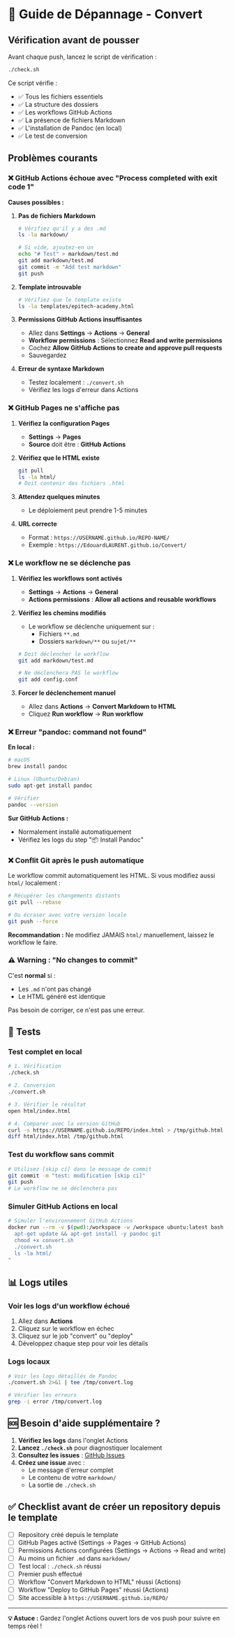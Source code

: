 # 🔧 Guide de Dépannage - Convert

## Vérification avant de pousser

Avant chaque push, lancez le script de vérification :

```bash
./check.sh
```

Ce script vérifie :
- ✅ Tous les fichiers essentiels
- ✅ La structure des dossiers
- ✅ Les workflows GitHub Actions
- ✅ La présence de fichiers Markdown
- ✅ L'installation de Pandoc (en local)
- ✅ Le test de conversion

## Problèmes courants

### ❌ GitHub Actions échoue avec "Process completed with exit code 1"

**Causes possibles :**

1. **Pas de fichiers Markdown**
   ```bash
   # Vérifiez qu'il y a des .md
   ls -la markdown/
   
   # Si vide, ajoutez-en un
   echo "# Test" > markdown/test.md
   git add markdown/test.md
   git commit -m "Add test markdown"
   git push
   ```

2. **Template introuvable**
   ```bash
   # Vérifiez que le template existe
   ls -la templates/epitech-academy.html
   ```

3. **Permissions GitHub Actions insuffisantes**
   - Allez dans **Settings** → **Actions** → **General**
   - **Workflow permissions** : Sélectionnez **Read and write permissions**
   - Cochez **Allow GitHub Actions to create and approve pull requests**
   - Sauvegardez

4. **Erreur de syntaxe Markdown**
   - Testez localement : `./convert.sh`
   - Vérifiez les logs d'erreur dans Actions

### ❌ GitHub Pages ne s'affiche pas

1. **Vérifiez la configuration Pages**
   - **Settings** → **Pages**
   - **Source** doit être : **GitHub Actions**

2. **Vérifiez que le HTML existe**
   ```bash
   git pull
   ls -la html/
   # Doit contenir des fichiers .html
   ```

3. **Attendez quelques minutes**
   - Le déploiement peut prendre 1-5 minutes

4. **URL correcte**
   - Format : `https://USERNAME.github.io/REPO-NAME/`
   - Exemple : `https://EdouardLAURENT.github.io/Convert/`

### ❌ Le workflow ne se déclenche pas

1. **Vérifiez les workflows sont activés**
   - **Settings** → **Actions** → **General**
   - **Actions permissions** : **Allow all actions and reusable workflows**

2. **Vérifiez les chemins modifiés**
   - Le workflow se déclenche uniquement sur :
     - Fichiers `**.md`
     - Dossiers `markdown/**` ou `sujet/**`
   
   ```bash
   # Doit déclencher le workflow
   git add markdown/test.md
   
   # Ne déclenchera PAS le workflow
   git add config.conf
   ```

3. **Forcer le déclenchement manuel**
   - Allez dans **Actions** → **Convert Markdown to HTML**
   - Cliquez **Run workflow** → **Run workflow**

### ❌ Erreur "pandoc: command not found"

**En local :**
```bash
# macOS
brew install pandoc

# Linux (Ubuntu/Debian)
sudo apt-get install pandoc

# Vérifier
pandoc --version
```

**Sur GitHub Actions :**
- Normalement installé automatiquement
- Vérifiez les logs du step "📦 Install Pandoc"

### ❌ Conflit Git après le push automatique

Le workflow commit automatiquement les HTML. Si vous modifiez aussi `html/` localement :

```bash
# Récupérer les changements distants
git pull --rebase

# Ou écraser avec votre version locale
git push --force
```

**Recommandation :** Ne modifiez JAMAIS `html/` manuellement, laissez le workflow le faire.

### ⚠️ Warning : "No changes to commit"

C'est **normal** si :
- Les `.md` n'ont pas changé
- Le HTML généré est identique

Pas besoin de corriger, ce n'est pas une erreur.

## 🧪 Tests

### Test complet en local

```bash
# 1. Vérification
./check.sh

# 2. Conversion
./convert.sh

# 3. Vérifier le résultat
open html/index.html

# 4. Comparer avec la version GitHub
curl -s https://USERNAME.github.io/REPO/index.html > /tmp/github.html
diff html/index.html /tmp/github.html
```

### Test du workflow sans commit

```bash
# Utilisez [skip ci] dans le message de commit
git commit -m "test: modification [skip ci]"
git push
# Le workflow ne se déclenchera pas
```

### Simuler GitHub Actions en local

```bash
# Simuler l'environnement GitHub Actions
docker run --rm -v $(pwd):/workspace -w /workspace ubuntu:latest bash -c "
  apt-get update && apt-get install -y pandoc git
  chmod +x convert.sh
  ./convert.sh
  ls -la html/
"
```

## 📊 Logs utiles

### Voir les logs d'un workflow échoué

1. Allez dans **Actions**
2. Cliquez sur le workflow en échec
3. Cliquez sur le job "convert" ou "deploy"
4. Développez chaque step pour voir les détails

### Logs locaux

```bash
# Voir les logs détaillés de Pandoc
./convert.sh 2>&1 | tee /tmp/convert.log

# Vérifier les erreurs
grep -i error /tmp/convert.log
```

## 🆘 Besoin d'aide supplémentaire ?

1. **Vérifiez les logs** dans l'onglet Actions
2. **Lancez `./check.sh`** pour diagnostiquer localement
3. **Consultez les issues** : [GitHub Issues](https://github.com/EdouardLAURENT/Convert/issues)
4. **Créez une issue** avec :
   - Le message d'erreur complet
   - Le contenu de votre `markdown/`
   - La sortie de `./check.sh`

## ✅ Checklist avant de créer un repository depuis le template

- [ ] Repository créé depuis le template
- [ ] GitHub Pages activé (Settings → Pages → GitHub Actions)
- [ ] Permissions Actions configurées (Settings → Actions → Read and write)
- [ ] Au moins un fichier `.md` dans `markdown/`
- [ ] Test local : `./check.sh` réussi
- [ ] Premier push effectué
- [ ] Workflow "Convert Markdown to HTML" réussi (Actions)
- [ ] Workflow "Deploy to GitHub Pages" réussi (Actions)
- [ ] Site accessible à `https://USERNAME.github.io/REPO/`

---

**💡 Astuce :** Gardez l'onglet Actions ouvert lors de vos push pour suivre en temps réel !
